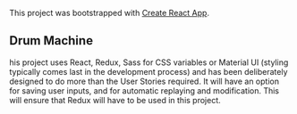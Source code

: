 This project was bootstrapped with [Create React App](https://github.com/facebook/create-react-app).

## Drum Machine
his project uses React, Redux, Sass for CSS variables or Material UI (styling typically comes last in the development process) and has been deliberately designed to do more than the User Stories required. It will have an option for saving user inputs, and for automatic replaying and modification. This will ensure that Redux will have to be used in this project.


